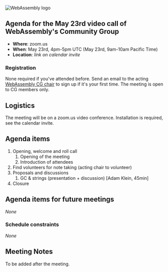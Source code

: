 ![WebAssembly logo](/images/WebAssembly.png)

## Agenda for the May 23rd video call of WebAssembly's Community Group

- **Where**: zoom.us
- **When**: May 23rd, 4pm-5pm UTC (May 23rd, 9am-10am Pacific Time)
- **Location**: *link on calendar invite*

### Registration

None required if you've attended before. Send an email to the acting [WebAssembly CG chair](mailto:webassembly-cg-chair@chromium.org)
to sign up if it's your first time. The meeting is open to CG members only.

## Logistics

The meeting will be on a zoom.us video conference.
Installation is required, see the calendar invite.

## Agenda items

1. Opening, welcome and roll call
    1. Opening of the meeting
    1. Introduction of attendees
1. Find volunteers for note taking (acting chair to volunteer)
1. Proposals and discussions
    1. GC & strings (presentation + discussion) [Adam Klein, 45min]
1. Closure

## Agenda items for future meetings

*None*

### Schedule constraints

*None*

## Meeting Notes

To be added after the meeting.
